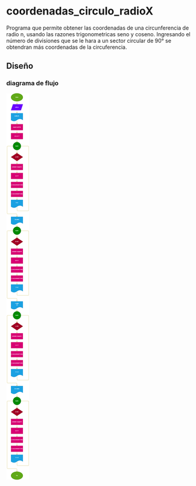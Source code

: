 # coordenadas_circulo_radioX
Programa que permite obtener las coordenadas de una circunferencia de radio n, usando las razones trigonometricas seno y coseno. Ingresando el número de divisiones que se le hara a un sector circular de 90° se obtendran más coordenadas de la circuferencia.
## Diseño
### diagrama de flujo 

![Diagrama de flujo](Diagrama.png "Diagrama de flujo")